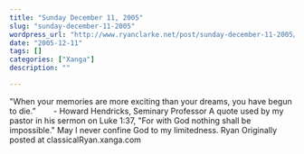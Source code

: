 ```yaml
---
title: "Sunday December 11, 2005"
slug: "sunday-december-11-2005"
wordpress_url: "http://www.ryanclarke.net/post/sunday-december-11-2005/"
date: "2005-12-11"
tags: []
categories: ["Xanga"]
description: ""

---
```


"When your memories are more exciting than your dreams, you have begun to die.”
        - Howard Hendricks, Seminary Professor
 A quote used by my pastor in his sermon on Luke 1:37, "For with God nothing shall be impossible."
 May I never confine God to my limitedness.
 Ryan
Originally posted at classicalRyan.xanga.com

